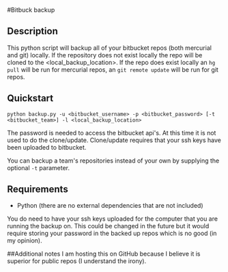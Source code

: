 #Bitbuck backup

## Description
This python script will backup all of your bitbucket repos (both mercurial and git) locally.
If the repository does not exist locally the repo will be cloned to the <local_backup_location>.
If the repo does exist locally an `hg pull` will be run for mercurial repos,
an `git remote update` will be run for git repos.

## Quickstart
`python backup.py -u <bitbucket_username> -p <bitbucket_password> [-t <bitbucket_team>] -l <local_backup_location>`

The password is needed to access the bitbucket api's.  At this time it is not used to do the clone/update.
Clone/update requires that your ssh keys have been uploaded to bitbucket.

You can backup a team's repositories instead of your own by supplying the optional `-t` parameter.

## Requirements
* Python (there are no external dependencies that are not included)

You do need to have your ssh keys uploaded for the computer that you are running the backup on.
This could be changed in the future but it would require storing your password in the backed up repos which is no good (in my opinion).

##Additional notes
I am hosting this on GitHub because I believe it is superior for public repos (I understand the irony).
